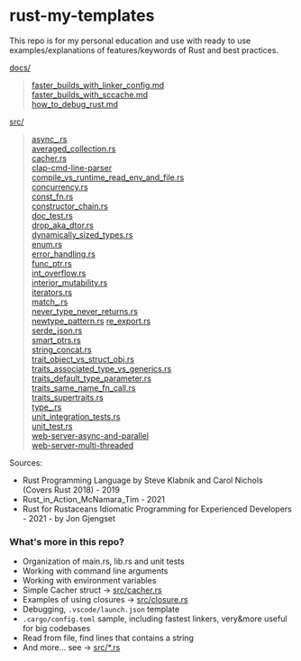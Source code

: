 # rust-my-templates

This repo is for my personal education and use with ready to use examples/explanations of features/keywords of Rust and best practices.  

[docs/](docs)  
> [faster_builds_with_linker_config.md](docs/faster_builds_with_linker_config.md)   
> [faster_builds_with_sccache.md](docs/faster_builds_with_sccache.md)  
> [how_to_debug_rust.md](docs/how_to_debug_rust.md)  

[src/](src)  
> [async_.rs](src/async_.rs)  
> [averaged_collection.rs](src/averaged_collection.rs)  
> [cacher.rs](src/cacher.rs)  
> [clap-cmd-line-parser](src/clap-cmd-line-parser)  
> [compile_vs_runtime_read_env_and_file.rs](src/compile_vs_runtime_read_env_and_file.rs)  
> [concurrency.rs](src/concurrency.rs)  
> [const_fn.rs](src/const_fn.rs)  
> [constructor_chain.rs](src/ctor_chain.rs)  
> [doc_test.rs](src/doc_test.rs)  
> [drop_aka_dtor.rs](src/drop_aka_dtor.rs)  
> [dynamically_sized_types.rs](src/dynamically_sized_types.rs)  
> [enum.rs](src/enum.rs)  
> [error_handling.rs](src/error_handling.rs)  
> [func_ptr.rs](src/func_ptr.rs)  
> [int_overflow.rs](src/int_overflow.rs)  
> [interior_mutability.rs](src/interior_mutability.rs)  
> [iterators.rs](src/iterators.rs)  
> [match_.rs](src/match_.rs)  
> [never_type_never_returns.rs](src/never_type_never_returns.rs)  
> [newtype_pattern.rs](src/newtype_pattern.rs)
> [re_export.rs](src/re_export.rs)  
> [serde_json.rs](src/serde_json.rs)  
> [smart_ptrs.rs](src/smart_ptrs.rs)  
> [string_concat.rs](src/string_concat.rs)  
> [trait_object_vs_struct_obj.rs](src/trait_object_vs_struct_obj.rs)  
> [traits_associated_type_vs_generics.rs](src/traits_associated_type_vs_generics.rs)  
> [traits_default_type_parameter.rs](src/traits_default_type_parameter.rs)  
> [traits_same_name_fn_call.rs](src/traits_same_name_fn_call.rs)  
> [traits_supertraits.rs](src/traits_supertraits.rs)  
> [type_.rs](src/type_.rs)  
> [unit_integration_tests.rs](src/unit_integration_tests.rs)  
> [unit_test.rs](src/unit_test.rs)  
> [web-server-async-and-parallel](src/web-server-async-and-parallel)  
> [web-server-multi-threaded](src/web-server-multi-threaded)  


Sources:  
- Rust Programming Language  by Steve Klabnik and Carol Nichols (Covers Rust 2018) - 2019
- Rust_in_Action_McNamara_Tim - 2021
- Rust for Rustaceans Idiomatic Programming for Experienced Developers - 2021 - by Jon Gjengset


### What's more in this repo?  
- Organization of main.rs, lib.rs and unit tests
- Working with command line arguments
- Working with environment variables
- Simple Cacher struct -> [src/cacher.rs](src/cacher.rs)
- Examples of using closures -> [src/closure.rs](src/closure.rs)
- Debugging, `.vscode/launch.json` template
- `.cargo/config.toml` sample, including fastest linkers, very&more useful for big codebases
- Read from file, find lines that contains a string
- And more... see -> [src/*.rs](src/)
